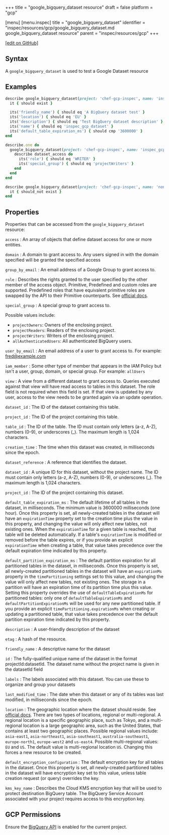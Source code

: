 +++
title = "google_bigquery_dataset resource"
draft = false
platform = "gcp"

[menu]
  [menu.inspec]
    title = "google_bigquery_dataset"
    identifier = "inspec/resources/gcp/google_bigquery_dataset.md google_bigquery_dataset resource"
    parent = "inspec/resources/gcp"
+++

[\[edit on GitHub\]](https://github.com/inspec/inspec-gcp/blob/master/docs/resources/google_bigquery_dataset.md)

## Syntax

A `google_bigquery_dataset` is used to test a Google Dataset resource

## Examples

```ruby
describe google_bigquery_dataset(project: 'chef-gcp-inspec', name: 'inspec_gcp_dataset') do
  it { should exist }

  its('friendly_name') { should eq 'A BigQuery dataset test' }
  its('location') { should eq 'EU' }
  its('description') { should eq 'Test BigQuery dataset description' }
  its('name') { should eq 'inspec_gcp_dataset' }
  its('default_table_expiration_ms') { should cmp '3600000' }
end

describe.one do
  google_bigquery_dataset(project: 'chef-gcp-inspec', name: 'inspec_gcp_dataset').access.each do |dataset_access|
    describe dataset_access do
      its('role') { should eq 'WRITER' }
      its('special_group') { should eq 'projectWriters' }
    end
  end
end

describe google_bigquery_dataset(project: 'chef-gcp-inspec', name: 'nonexistent') do
  it { should_not exist }
end
```

## Properties

Properties that can be accessed from the `google_bigquery_dataset` resource:

`access`
: An array of objects that define dataset access for one or more entities.

`domain`
: A domain to grant access to. Any users signed in with the domain specified will be granted the specified access

`group_by_email`
: An email address of a Google Group to grant access to.

`role`
: Describes the rights granted to the user specified by the other member of the access object. Primitive, Predefined and custom roles are supported. Predefined roles that have equivalent primitive roles are swapped by the API to their Primitive counterparts. See [official docs](https://cloud.google.com/bigquery/docs/access-control).

`special_group`
: A special group to grant access to.

  Possible values include:
  - `projectOwners`: Owners of the enclosing project.
  - `projectReaders`: Readers of the enclosing project.
  - `projectWriters`: Writers of the enclosing project.
  - `allAuthenticatedUsers`: All authenticated BigQuery users.

`user_by_email`
: An email address of a user to grant access to. For example: fred@example.com

`iam_member`
: Some other type of member that appears in the IAM Policy but isn't a user, group, domain, or special group. For example: `allUsers`

`view`
: A view from a different dataset to grant access to. Queries executed against that view will have read access to tables in this dataset. The role field is not required when this field is set. If that view is updated by any user, access to the view needs to be granted again via an update operation.

  `dataset_id`
  : The ID of the dataset containing this table.

  `project_id`
  : The ID of the project containing this table.

  `table_id`
  : The ID of the table. The ID must contain only letters (a-z, A-Z), numbers (0-9), or underscores (\_). The maximum length is 1,024 characters.

`creation_time`
: The time when this dataset was created, in milliseconds since the epoch.

`dataset_reference`
: A reference that identifies the dataset.

`dataset_id`
: A unique ID for this dataset, without the project name. The ID must contain only letters (a-z, A-Z), numbers (0-9), or underscores (\_). The maximum length is 1,024 characters.

`project_id`
: The ID of the project containing this dataset.

`default_table_expiration_ms`
: The default lifetime of all tables in the dataset, in milliseconds. The minimum value is 3600000 milliseconds (one hour). Once this property is set, all newly-created tables in the dataset will have an `expirationTime` property set to the creation time plus the value in this property, and changing the value will only affect new tables, not existing ones. When the `expirationTime` for a given table is reached, that table will be deleted automatically. If a table's `expirationTime` is modified or removed before the table expires, or if you provide an explicit `expirationTime` when creating a table, that value takes precedence over the default expiration time indicated by this property.

`default_partition_expiration_ms`
: The default partition expiration for all partitioned tables in the dataset, in milliseconds. Once this property is set, all newly-created partitioned tables in the dataset will have an `expirationMs` property in the `timePartitioning` settings set to this value, and changing the value will only affect new tables, not existing ones. The storage in a partition will have an expiration time of its partition time plus this value. Setting this property overrides the use of `defaultTableExpirationMs` for partitioned tables: only one of `defaultTableExpirationMs` and `defaultPartitionExpirationMs` will be used for any new partitioned table. If you provide an explicit `timePartitioning.expirationMs` when creating or updating a partitioned table, that value takes precedence over the default partition expiration time indicated by this property.

`description`
: A user-friendly description of the dataset

`etag`
: A hash of the resource.

`friendly_name`
: A descriptive name for the dataset

`id`
: The fully-qualified unique name of the dataset in the format projectId:datasetId. The dataset name without the project name is given in the datasetId field

`labels`
: The labels associated with this dataset. You can use these to organize and group your datasets

`last_modified_time`
: The date when this dataset or any of its tables was last modified, in milliseconds since the epoch.

`location`
: The geographic location where the dataset should reside. See [official docs](https://cloud.google.com/bigquery/docs/dataset-locations). There are two types of locations, regional or multi-regional. A regional location is a specific geographic place, such as Tokyo, and a multi-regional location is a large geographic area, such as the United States, that contains at least two geographic places. Possible regional values include: `asia-east1`, `asia-northeast1`, `asia-southeast1`, `australia-southeast1`, `europe-north1`, `europe-west2` and `us-east4`. Possible multi-regional values: `EU` and `US`. The default value is multi-regional location `US`. Changing this forces a new resource to be created.

`default_encryption_configuration`
: The default encryption key for all tables in the dataset. Once this property is set, all newly-created partitioned tables in the dataset will have encryption key set to this value, unless table creation request (or query) overrides the key.

`kms_key_name`
: Describes the Cloud KMS encryption key that will be used to protect destination BigQuery table. The BigQuery Service Account associated with your project requires access to this encryption key.

## GCP Permissions

Ensure the [BigQuery API](https://console.cloud.google.com/apis/library/bigquery-json.googleapis.com/) is enabled for the current project.
